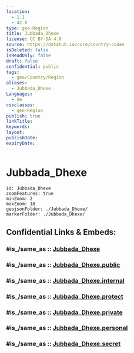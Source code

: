 ```yaml
---
location:
  - 1.1
  - 42.8
type: geo-Region
title: Jubbada_Dhexe
license: CC BY-SA 4.0
source: https://datahub.io/core/country-codes
isDeleted: false
isReadOnly: false
draft: false
confidential: public
tags:
  - geo/Country/Region
aliases:
  - Jubbada_Dhexe
Languages:
  - de
cssclasses:
  - geo-Region
publish: true
linkTitle:
keywords:
layout:
publishDate:
expiryDate:
---
```


# Jubbada_Dhexe

```leaflet
id: Jubbada_Dhexe
zoomFeatures: true 
minZoom: 2 
maxZoom: 18
geojsonFolder: ./Jubbada_Dhexe/
markerFolder: ./Jubbada_Dhexe/
```


## Confidential Links & Embeds: 

### #is_/same_as :: [Jubbada_Dhexe](/_Standards/Earth/Continent/Africa/Africa~East/Somalia/Regions~Somalia/Jubbada_Dhexe.md) 

### #is_/same_as :: [Jubbada_Dhexe.public](/_public/Earth/Continent/Africa/Africa~East/Somalia/Regions~Somalia/Jubbada_Dhexe.public.md) 

### #is_/same_as :: [Jubbada_Dhexe.internal](/_internal/Earth/Continent/Africa/Africa~East/Somalia/Regions~Somalia/Jubbada_Dhexe.internal.md) 

### #is_/same_as :: [Jubbada_Dhexe.protect](/_protect/Earth/Continent/Africa/Africa~East/Somalia/Regions~Somalia/Jubbada_Dhexe.protect.md) 

### #is_/same_as :: [Jubbada_Dhexe.private](/_private/Earth/Continent/Africa/Africa~East/Somalia/Regions~Somalia/Jubbada_Dhexe.private.md) 

### #is_/same_as :: [Jubbada_Dhexe.personal](/_personal/Earth/Continent/Africa/Africa~East/Somalia/Regions~Somalia/Jubbada_Dhexe.personal.md) 

### #is_/same_as :: [Jubbada_Dhexe.secret](/_secret/Earth/Continent/Africa/Africa~East/Somalia/Regions~Somalia/Jubbada_Dhexe.secret.md)

